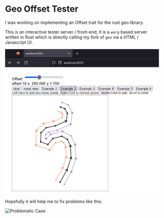 # Geo Offset Tester

I was working on implementing an Offset trait for the rust geo library.

This is an interactive tester server / front-end;
it is a `warp` based server written in Rust which is directly calling my fork of `geo` via a HTML / Javascript UI.

![Screenshot](readme_extras/screenshot.png)

Hopefully it will help me to fix problems like this:

![Problematic Case](../../../E:/GitProjects/geo-tester/readme_extras/problem_1.png)